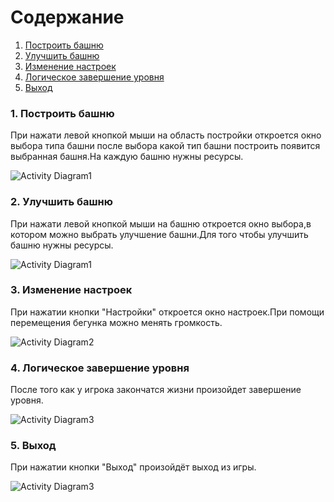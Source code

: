﻿# Содержание
1. [Построить башню](#1)
2. [Улучшить башню](#2)
3. [Изменение настроек](#3)
4. [Логическое завершение уровня](#4)
5. [Выход](#5)

### 1. Построить башню<a name="1"></a>
При нажати левой кнопкой мыши на область постройки откроется окно выбора типа башни после выбора какой тип башни построить появится выбранная башня.На каждую башню нужны ресурсы.

![Activity Diagram1](https://user-images.githubusercontent.com/50372504/67148923-b7e4cd00-f2ad-11e9-8397-9f455ed820e2.png)

### 2. Улучшить башню<a name="2"></a>
При нажати левой кнопкой мыши на башню откроется окно выбора,в котором можно выбрать улучшение башни.Для того чтобы улучшить башню нужны ресурсы.

![Activity Diagram1](https://user-images.githubusercontent.com/50372504/67149992-a7871f00-f2ba-11e9-83c0-939875e300c8.png)


### 3. Изменение настроек<a name="3"></a>
При нажатии кнопки "Настройки" откроется окно настроек.При помощи перемещения бегунка можно менять громкость.

![Activity Diagram2](https://user-images.githubusercontent.com/50372504/67148721-4c99fb80-f2ab-11e9-9355-56735951049e.png)

### 4. Логическое завершение уровня<a name="4"></a>
После того как у игрока закончатся жизни произойдет завершение уровня.

![Activity Diagram3](https://user-images.githubusercontent.com/50372504/67234938-c0283e00-f44e-11e9-8a36-cdf4eb808eb9.png)


### 5. Выход<a name="5"></a>
При нажатии кнопки "Выход" произойдёт выход из игры.

![Activity Diagram3](https://user-images.githubusercontent.com/50372504/67150215-53316e80-f2bd-11e9-96d3-1020b9e31dbe.png)

